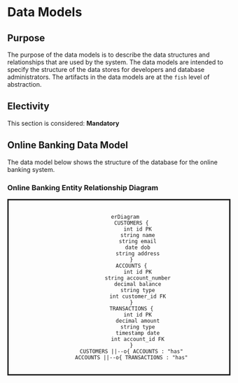 # Data Models

## Purpose

The purpose of the data models is to describe the data structures and relationships that are used by the system.  The data models are intended to specify the structure of the data stores for developers and database administrators.  The artifacts in the data models are at the `fish` level of abstraction.

## Electivity

This section is considered:  **Mandatory**

## Online Banking Data Model

The data model below shows the structure of the database for the online banking system.

### Online Banking Entity Relationship Diagram

<div style="width:100%; text-align: center; border-style: solid;">
<br/>

```mermaid
    erDiagram
        CUSTOMERS {
            int id PK
            string name
            string email
            date dob
            string address
        }
        ACCOUNTS {
            int id PK
            string account_number
            decimal balance
            string type
            int customer_id FK
        }
        TRANSACTIONS {
            int id PK
            decimal amount
            string type
            timestamp date
            int account_id FK
        }
        CUSTOMERS ||--o{ ACCOUNTS : "has"
        ACCOUNTS ||--o{ TRANSACTIONS : "has"
```

<br/>
</div>
